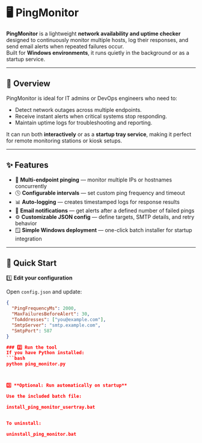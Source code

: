 # 🖥️ PingMonitor

**PingMonitor** is a lightweight **network availability and uptime checker** designed to continuously monitor multiple hosts, log their responses, and send email alerts when repeated failures occur.  
Built for **Windows environments**, it runs quietly in the background or as a startup service.

---

## 📘 Overview
PingMonitor is ideal for IT admins or DevOps engineers who need to:
- Detect network outages across multiple endpoints.
- Receive instant alerts when critical systems stop responding.
- Maintain uptime logs for troubleshooting and reporting.

It can run both **interactively** or as a **startup tray service**, making it perfect for remote monitoring stations or kiosk setups.

---

## ✨ Features
- 🔁 **Multi-endpoint pinging** — monitor multiple IPs or hostnames concurrently  
- 🕓 **Configurable intervals** — set custom ping frequency and timeout  
- 📊 **Auto-logging** — creates timestamped logs for response results  
- 📧 **Email notifications** — get alerts after a defined number of failed pings  
- ⚙️ **Customizable JSON config** — define targets, SMTP details, and retry behavior  
- 🪟 **Simple Windows deployment** — one-click batch installer for startup integration

---

## 🚀 Quick Start

1️⃣ **Edit your configuration**

Open `config.json` and update:
```json
{
  "PingFrequencyMs": 2000,
  "MaxFailuresBeforeAlert": 30,
  "ToAddresses": ["you@example.com"],
  "SmtpServer": "smtp.example.com",
  "SmtpPort": 587
}

### 2️⃣ Run the tool
If you have Python installed:
```bash
python ping_monitor.py



3️⃣ **Optional: Run automatically on startup**

Use the included batch file:

install_ping_monitor_usertray.bat


To uninstall:

uninstall_ping_monitor.bat
